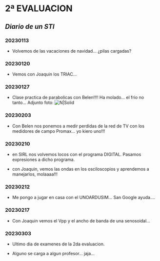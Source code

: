# 2ª EVALUACION

## _Diario de un STI_



### 20230113

- Volvemos de las vacaciones de navidad... ¿pilas cargadas?

### 20230120

- Vemos con Joaquin los TRIAC...

### 20230127

- Clase practica de parabolicas con Belen!!!! Ha molado... el frio no tanto...
Adjunto foto:
![N|Solid](https://github.com/djmelgo/Logbook/blob/main/IMAGES/2%C2%AA%20Evaluacion/20230127_Rabaneda_Montes.JPEG?raw=true)

### 20230203

- Con Belen nos ponemos a medir perdidas de la red de TV con los medidores de campo Promax... yo kiero uno!!!

### 20230210

- en SIRL nos volvemos locos con el programa DIGITAL.
Pasamos expresiones a dicho programa.

- con Joaquin, vemos las ondas en los osciloscopios y aprendemos a manejarlos, molaaaa!!!


### 20230212

- Me pongo a jugar en casa con el UNOARDUSIM... San Google ayuda....

### 20230217

- Con Joaquin vemos el Vpp y el ancho de banda de una senosoidal...

### 20230303

- Ultimo dia de examenes de la 2da evaluacion.

- Alguno se carga a algun profesor... jaja...

